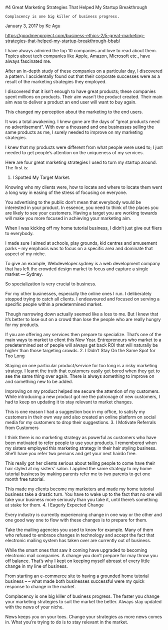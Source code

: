 #4 Great Marketing Strategies That Helped My Startup Breakthrough
```
Complacency is one big killer of business progress.
```

January 3, 2017 by Kc Agu

https://goodmenproject.com/business-ethics-2/5-great-marketing-strategies-that-helped-my-startup-breakthrough-bbab/

I have always admired the top 10 companies and love to read about them. Topics about tech companies like Apple, Amazon, Microsoft etc., have always fascinated me.

After an in-depth study of these companies on a particular day, I discovered a pattern. I accidentally found out that their corporate successes were as a result of the marketing strategies they employed.

I discovered that it isn’t enough to have great products; these companies spent millions on products. Their aim wasn’t the product created. Their main aim was to deliver a product an end user will want to buy again.

This changed my perception about the marketing to the end users.

It was a total awakening. I knew gone are the days of “great products need no advertisement”. With over a thousand and one businesses selling the same products as me, I surely needed to improve on my marketing strategies.

I knew that my products were different from what people were used to; I just needed to get people’s attention on the uniqueness of my services.

Here are four great marketing strategies I used to turn my startup around. The first is:
1. I Spotted My Target Market.

Knowing who my clients were, how to locate and where to locate them went a long way in easing of the stress of focusing on everyone.

You advertising to the public don’t mean that everybody would be interested in your product. In essence, you need to think of the places you are likely to see your customers. Having a target you are working towards will make you more focused in achieving your marketing aim.

When I was kicking off my home tutorial business, I didn’t just give out fliers to everybody.

I made sure I aimed at schools, play grounds, kid centres and amusement parks – my emphasis was to focus on a specific area and dominate that aspect of my niche.

To give an example, Webdeveloper.sydney is a web development company that has left the crowded design market to focus and capture a single market — Sydney.

So specialization is very crucial to business.

For my other businesses, especially the online ones I run. I deliberately stopped trying to catch all clients. I endeavoured and focused on serving a specific people within a predetermined market.

Though narrowing down actually seemed like a loss to me. But I knew that it’s better to lose out on a crowd than lose the people who are really hungry for my products.

If you are offering any services then prepare to specialize. That’s one of the main ways to market to client this New Year. Entrepreneurs who market to a predetermined set of people will always get back ROI that will naturally be higher than those targeting crowds.
2. I Didn’t Stay On the Same Spot for Too Long

Staying on one particular product/service for too long is a risky marketing strategy. I learnt the truth that customers easily get bored when they get to see the same thing over again. There is always something to improve on and something new to be added.

Improving on my product helped me secure the attention of my customers. While introducing a new product got me the patronage of new customers, I had to keep on updating it to stay relevant to market changes.

This is one reason I had a suggestion box in my office, to satisfy my customers in their own way and also created an online platform on social media for my customers to drop their suggestions.
3. I Motivate Referrals from Customers

I think there is no marketing strategy as powerful as customers who have been motivated to refer people to use your products. I remembered when my sisters employed this marketing strategy in their hair styling business. She’ll have you refer two persons and get your next hairdo free.

This really got her clients serious about telling people to come have their hair styled at my sisters’ salon. I applied the same strategy to my home tutorial business by making parents refer me to two parents to get one month free tutorial.

This made my clients become my marketers and made my home tutorial business take a drastic turn. You have to wake up to the fact that no one will take your business more seriously than you take it, until there’s something at stake for them.
4. I Eagerly Expected Change

Every industry is currently experiencing change in one way or the other and one good way one to flow with these changes is to prepare for them.

Take the mailing agencies you used to know for example. Many of them who refused to embrace changes in technology and accept the fact that electronic mailing system has taken over are currently out of business.

While the smart ones that saw it coming have upgraded to becoming electronic mail companies. A change you don’t prepare for may throw you off balance. That’s why I kept on keeping myself abreast of every little change in my line of business.

From starting an e-commerce site to having a grounded home tutorial business – – what made both businesses successful were my quick response to change in the market.

Complacency is one big killer of business progress. The faster you change your marketing strategies to suit the market the better. Always stay updated with the news of your niche.

News keeps you on your toes. Change your strategies as more news comes in. What you’re trying to do is to stay relevant in the market.